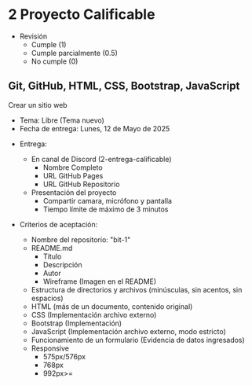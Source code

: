 # 2 Proyecto Calificable

* Revisión
  - Cumple (1)
  - Cumple parcialmente (0.5)
  - No cumple (0)

## Git, GitHub, HTML, CSS, Bootstrap, JavaScript

Crear un sitio web

- Tema: Libre (Tema nuevo)
- Fecha de entrega: Lunes, 12 de Mayo de 2025
* Entrega:
  * En canal de Discord (2-entrega-calificable)
    - Nombre Completo
    - URL GitHub Pages
    - URL GitHub Repositorio
  * Presentación del proyecto
    - Compartir camara, micrófono y pantalla
    - Tiempo límite de máximo de 3 minutos

* Criterios de aceptación:
  - Nombre del repositorio: "bit-1"
  * README.md
    - Título
    - Descripción
    - Autor
    - Wireframe (Imagen en el README)
  - Estructura de directorios y archivos (minúsculas, sin acentos, sin espacios)
  - HTML (más de un documento, contenido original)
  - CSS (Implementación archivo externo)
  - Bootstrap (Implementación)
  - JavaScript (Implementación archivo externo, modo estricto)
  - Funcionamiento de un formulario (Evidencia de datos ingresados)
  * Responsive
    - 575px/576px
    - 768px
    - 992px>=
